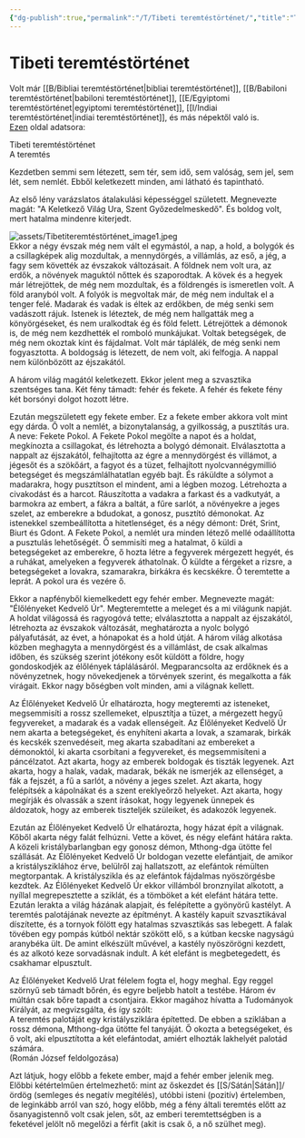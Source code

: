 ```yaml
---
{"dg-publish":true,"permalink":"/T/Tibeti teremtéstörténet/","title":"Tibeti teremtéstörténet","created":"2024-05-03T12:14","updated":"2024-05-06T03:14"}
---
```



# Tibeti teremtéstörténet

Volt már [[B/Bibliai teremtéstörténet\|bibliai teremtéstörténet]], [[B/Babiloni teremtéstörténet\|babiloni teremtéstörténet]], [[E/Egyiptomi teremtéstörténet\|egyiptomi teremtéstörténet]], [[I/Indiai teremtéstörténet\|indiai teremtéstörténet]], és más népektől való is.  
[Ezen](https://sites.google.com/site/okoriidovonal/teremtestoertenetek/tibeti-teremtestoertenet) oldal adatsora:  

Tibeti teremtéstörténet  
A teremtés  

Kezdetben semmi sem létezett, sem tér, sem idő, sem valóság, sem jel, sem lét, sem nemlét. Ebből keletkezett minden, ami látható és tapintható.  

Az első lény varázslatos átalakulási képességgel született. Megnevezte magát: "A Keletkező Világ Ura, Szent Győzedelmeskedő". És boldog volt, mert hatalma mindenre kiterjedt.  

![assets/Tibetiteremtéstörténet_image1.jpeg](/img/user/T/assets/Tibetiteremt%C3%A9st%C3%B6rt%C3%A9net_image1.jpeg)  
Ekkor a négy évszak még nem vált el egymástól, a nap, a hold, a bolygók és a csillagképek alig mozdultak, a mennydörgés, a villámlás, az eső, a jég, a fagy sem követték az évszakok változásait. A földnek nem volt ura, az erdők, a növények maguktól nőttek és szaporodtak. A kövek és a hegyek már létrejöttek, de még nem mozdultak, és a földrengés is ismeretlen volt. A föld aranyból volt. A folyók is megvoltak már, de még nem indultak el a tenger felé. Madarak és vadak is éltek az erdőkben, de még senki sem vadászott rájuk. Istenek is léteztek, de még nem hallgatták meg a könyörgéseket, és nem uralkodtak ég és föld felett. Létrejöttek a démonok is, de még nem kezdhették el romboló munkájukat. Voltak betegségek, de még nem okoztak kínt és fájdalmat. Volt már táplálék, de még senki nem fogyasztotta. A boldogság is létezett, de nem volt, aki felfogja. A nappal nem különbözött az éjszakától.  

A három világ magától keletkezett. Ekkor jelent meg a szvasztika szentséges tana. Két fény támadt: fehér és fekete. A fehér és fekete fény két borsónyi dolgot hozott létre.  

Ezután megszületett egy fekete ember. Ez a fekete ember akkora volt mint egy dárda. Ő volt a nemlét, a bizonytalanság, a gyilkosság, a pusztítás ura. A neve: Fekete Pokol. A Fekete Pokol megölte a napot és a holdat, megkínozta a csillagokat, és létrehozta a bolygó démonait. Elválasztotta a nappalt az éjszakától, felhajította az égre a mennydörgést és villámot, a jégesőt és a szökőárt, a fagyot és a tüzet, felhajított nyolcvannégymillió betegséget és megszámlálhatatlan egyéb bajt. És ráküldte a sólymot a madarakra, hogy pusztítson el mindent, ami a légben mozog. Létrehozta a civakodást és a harcot. Ráuszította a vadakra a farkast és a vadkutyát, a barmokra az embert, a fákra a baltát, a fűre sarlót, a növényekre a jeges szelet, az emberekre a bdudokat, a gonosz, pusztító démonokat. Az istenekkel szembeállította a hitetlenséget, és a négy démont: Drét, Srint, Biurt és Gdont. A Fekete Pokol, a nemlét ura minden létező mellé odaállította a pusztulás lehetőségét. Ő semmisíti meg a hatalmat, ő küldi a betegségeket az emberekre, ő hozta létre a fegyverek mérgezett hegyét, és a ruhákat, amelyeken a fegyverek áthatolnak. Ő küldte a férgeket a rizsre, a betegségeket a lovakra, szamarakra, birkákra és kecskékre. Ő teremtette a leprát. A pokol ura és vezére ő.  

Ekkor a napfényből kiemelkedett egy fehér ember. Megnevezte magát: "Élőlényeket Kedvelő Úr". Megteremtette a meleget és a mi világunk napját. A holdat világossá és ragyogóvá tette; elválasztotta a nappalt az éjszakától, létrehozta az évszakok változását, meghatározta a nyolc bolygó pályafutását, az évet, a hónapokat és a hold útját. A három világ alkotása közben meghagyta a mennydörgést és a villámlást, de csak alkalmas időben, és szükség szerint jótékony esőt küldött a földre, hogy gondoskodjék az élőlények táplálásáról. Megparancsolta az erdőknek és a növényzetnek, hogy növekedjenek a törvények szerint, és megalkotta a fák virágait. Ekkor nagy bőségben volt minden, ami a világnak kellett.  

Az Élőlényeket Kedvelő Úr elhatározta, hogy megteremti az isteneket, megsemmisíti a rossz szellemeket, elpusztítja a tüzet, a mérgezett hegyű fegyvereket, a madarak és a vadak ellenségeit. Az Élőlényeket Kedvelő Úr nem akarta a betegségeket, és enyhíteni akarta a lovak, a szamarak, birkák és kecskék szenvedéseit, meg akarta szabadítani az embereket a démonoktól, ki akarta csorbítani a fegyvereket, és megsemmisíteni a páncélzatot. Azt akarta, hogy az emberek boldogak és tiszták legyenek. Azt akarta, hogy a halak, vadak, madarak, békák ne ismerjék az ellenséget, a fák a fejszét, a fű a sarlót, a növény a jeges szelet. Azt akarta, hogy felépítsék a kápolnákat és a szent ereklyeőrző helyeket. Azt akarta, hogy megírják és olvassák a szent írásokat, hogy legyenek ünnepek és áldozatok, hogy az emberek tiszteljék szüleiket, és adakozók legyenek.  

Ezután az Élőlényeket Kedvelő Úr elhatározta, hogy házat épít a világnak. Kőből akarta négy falát felhúzni. Vette a követ, és négy elefánt hátára rakta. A közeli kristálybarlangban egy gonosz démon, Mthong-dga ütötte fel szállását. Az Élőlényeket Kedvelő Úr boldogan vezette elefántjait, de amikor a kristálysziklához érve, belülről zaj hallatszott, az elefántok rémülten megtorpantak. A kristályszikla és az elefántok fájdalmas nyöszörgésbe kezdtek. Az Élőlényeket Kedvelő Úr ekkor villámból bronznyilat alkotott, a nyíllal megrepesztette a sziklát, és a tömböket a két elefánt hátára tette. Ezután lerakta a világ házának alapjait, és felépítette a gyönyörű kastélyt. A teremtés palotájának nevezte az építményt. A kastély kapuit szvasztikával díszítette, és a tornyok fölött egy hatalmas szvasztikás sas lebegett. A falak tövében egy pompás kútból nektár szökött elő, s a kútban kecske nagyságú aranybéka ült. De amint elkészült művével, a kastély nyöszörögni kezdett, és az alkotó keze sorvadásnak indult. A két elefánt is megbetegedett, és csakhamar elpusztult.  

Az Élőlényeket Kedvelő Urat félelem fogta el, hogy meghal. Egy reggel szörnyű seb támadt bőrén, és egyre beljebb hatolt a testébe. Három év múltán csak bőre tapadt a csontjaira. Ekkor magához hívatta a Tudományok Királyát, az megvizsgálta, és így szólt:  
A teremtés palotáját egy kristálysziklára építetted. De ebben a sziklában a rossz démona, Mthong-dga ütötte fel tanyáját. Ő okozta a betegségeket, és ő volt, aki elpusztította a két elefántodat, amiért elhozták lakhelyét palotád számára.  
(Román József feldolgozása)  

Azt látjuk, hogy előbb a fekete ember, majd a fehér ember jelenik meg. Előbbi kétértelműen értelmezhető: mint az őskezdet és [[S/Sátán\|Sátán]]/ördög (semleges és negatív megítélés), utóbbi isteni (pozitív) értelemben, de leginkább arról van szó, hogy előbb, még a fény általi teremtés előtt az ősanyagistennő volt csak jelen, sőt, az emberi teremtettségben is a feketével jelölt nő megelőzi a férfit (akit is csak ő, a nő szülhet meg).  
